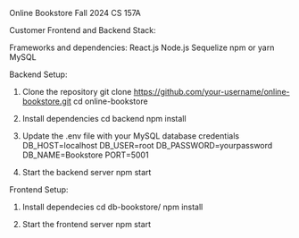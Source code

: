 Online Bookstore Fall 2024 CS 157A

Customer Frontend and Backend Stack:

Frameworks and dependencies:
React.js
Node.js
Sequelize
npm or yarn
MySQL

Backend Setup:

1. Clone the repository
git clone https://github.com/your-username/online-bookstore.git
cd online-bookstore

2. Install dependencies
cd backend
npm install

3. Update the .env file with your MySQL database credentials
DB_HOST=localhost
DB_USER=root
DB_PASSWORD=yourpassword
DB_NAME=Bookstore
PORT=5001

5. Start the backend server
npm start

Frontend Setup:
1.  Install dependecies
cd db-bookstore/
npm install

  2. Start the frontend server
npm start
